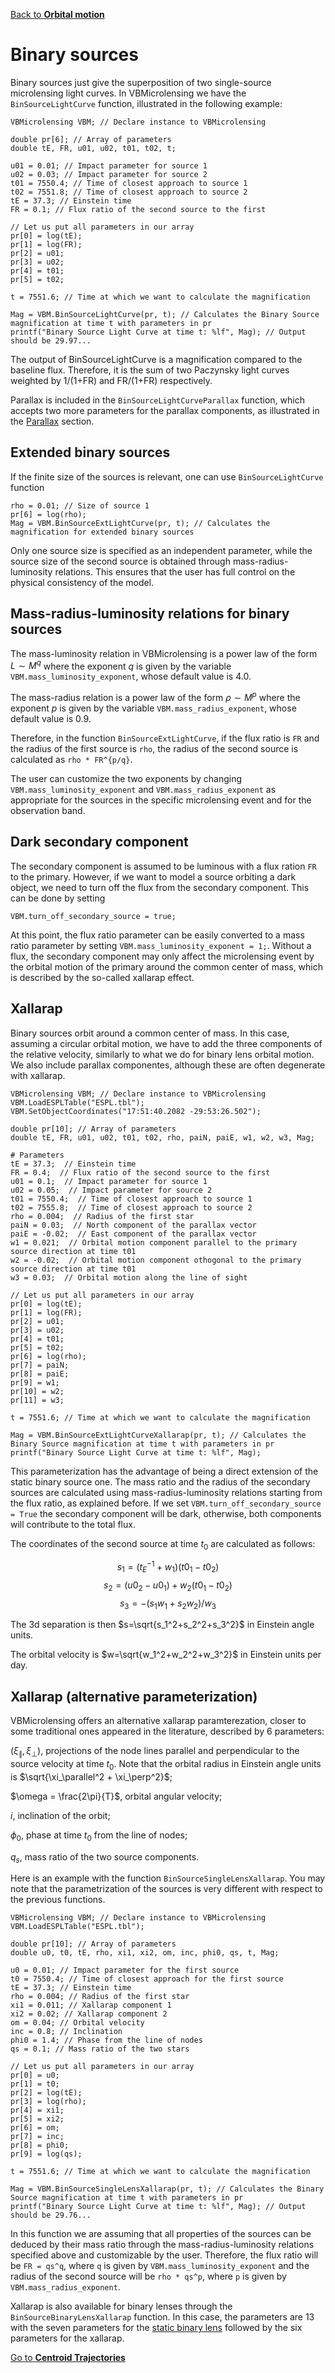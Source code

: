 [Back to **Orbital motion**](OrbitalMotion.md)

# Binary sources

Binary sources just give the superposition of two single-source microlensing light curves. In VBMicrolensing we have the `BinSourceLightCurve` function, illustrated in the following example:

```
VBMicrolensing VBM; // Declare instance to VBMicrolensing

double pr[6]; // Array of parameters
double tE, FR, u01, u02, t01, t02, t;

u01 = 0.01; // Impact parameter for source 1
u02 = 0.03; // Impact parameter for source 2
t01 = 7550.4; // Time of closest approach to source 1
t02 = 7551.8; // Time of closest approach to source 2
tE = 37.3; // Einstein time
FR = 0.1; // Flux ratio of the second source to the first

// Let us put all parameters in our array
pr[0] = log(tE);
pr[1] = log(FR);
pr[2] = u01;
pr[3] = u02;
pr[4] = t01;
pr[5] = t02;

t = 7551.6; // Time at which we want to calculate the magnification

Mag = VBM.BinSourceLightCurve(pr, t); // Calculates the Binary Source magnification at time t with parameters in pr
printf("Binary Source Light Curve at time t: %lf", Mag); // Output should be 29.97...
```

The output of BinSourceLightCurve is a magnification compared to the baseline flux. Therefore, it is the sum of two Paczynsky light curves weighted by 1/(1+FR) and FR/(1+FR) respectively.

Parallax is included in the `BinSourceLightCurveParallax` function, which accepts two more parameters for the parallax components, as illustrated in the [Parallax](Parallax.md) section.

## Extended binary sources

If the finite size of the sources is relevant, one can use `BinSourceLightCurve` function

```
rho = 0.01; // Size of source 1
pr[6] = log(rho); 
Mag = VBM.BinSourceExtLightCurve(pr, t); // Calculates the magnification for extended binary sources
```

Only one source size is specified as an independent parameter, while the source size of the second source is obtained through mass-radius-luminosity relations. This ensures that the user has full control on the physical consistency of the model.

## Mass-radius-luminosity relations for binary sources

The mass-luminosity relation in VBMicrolensing is a power law of the form $L \sim M^q$ where the exponent $q$ is given by the variable `VBM.mass_luminosity_exponent`, whose default value is $4.0$.

The mass-radius relation is a power law of the form $\rho \sim M^p$ where the exponent $p$ is given by the variable `VBM.mass_radius_exponent`, whose default value is $0.9$.

Therefore, in the function `BinSourceExtLightCurve`, if the flux ratio is `FR` and the radius of the first source is `rho`, the radius of the second source is calculated as `rho * FR^{p/q}`.

The user can customize the two exponents by changing `VBM.mass_luminosity_exponent` and `VBM.mass_radius_exponent` as appropriate for the sources in the specific microlensing event and for the observation band.

## Dark secondary component

The secondary component is assumed to be luminous with a flux ration `FR` to the primary. However, if we want to model a source orbiting a dark object, we need to turn off the flux from the secondary component. This can be done by setting

```
VBM.turn_off_secondary_source = true;
```

At this point, the flux ratio parameter can be easily converted to a mass ratio parameter by setting `VBM.mass_luminosity_exponent = 1;`. Without a flux, the secondary component may only affect the microlensing event by the orbital motion of the primary around the common center of mass, which is described by the so-called xallarap effect.

## Xallarap

Binary sources orbit around a common center of mass. In this case, assuming a circular orbital motion, we have to add the three components of the relative velocity, similarly to what we do for binary lens orbital motion. We also include parallax componentes, although these are often degenerate with xallarap.

```
VBMicrolensing VBM; // Declare instance to VBMicrolensing
VBM.LoadESPLTable("ESPL.tbl");
VBM.SetObjectCoordinates("17:51:40.2082 -29:53:26.502");

double pr[10]; // Array of parameters
double tE, FR, u01, u02, t01, t02, rho, paiN, paiE, w1, w2, w3, Mag;

# Parameters
tE = 37.3;  // Einstein time
FR = 0.4;  // Flux ratio of the second source to the first
u01 = 0.1;  // Impact parameter for source 1
u02 = 0.05;  // Impact parameter for source 2
t01 = 7550.4;  // Time of closest approach to source 1
t02 = 7555.8;  // Time of closest approach to source 2
rho = 0.004;  // Radius of the first star
paiN = 0.03;  // North component of the parallax vector
paiE = -0.02;  // East component of the parallax vector
w1 = 0.021;  // Orbital motion component parallel to the primary source direction at time t01
w2 = -0.02;  // Orbital motion component othogonal to the primary source direction at time t01
w3 = 0.03;  // Orbital motion along the line of sight

// Let us put all parameters in our array
pr[0] = log(tE);
pr[1] = log(FR);
pr[2] = u01;
pr[3] = u02;
pr[4] = t01;
pr[5] = t02;
pr[6] = log(rho);
pr[7] = paiN;
pr[8] = paiE;
pr[9] = w1;
pr[10] = w2;
pr[11] = w3;

t = 7551.6; // Time at which we want to calculate the magnification

Mag = VBM.BinSourceExtLightCurveXallarap(pr, t); // Calculates the Binary Source magnification at time t with parameters in pr
printf("Binary Source Light Curve at time t: %lf", Mag); 
```

This parameterization has the advantage of being a direct extension of the static binary source one. The mass ratio and the radius of the secondary sources are calculated using mass-radius-luminosity relations starting from the flux ratio, as explained before. If we set `VBM.turn_off_secondary_source = True` the secondary component will be dark, otherwise, both components will contribute to the total flux.

The coordinates of the second source at time $t_0$ are calculated as follows:

$$ s_1 = (t_E^{-1} + w_1)(t0_1-t0_2)$$
$$ s_2 = (u0_2-u0_1) + w_2(t0_1-t0_2)$$
$$s_3= -(s_1 w_1+s_2 w_2)/w_3$$

The 3d separation is then $s=\sqrt{s_1^2+s_2^2+s_3^2}$ in Einstein angle units.

The orbital velocity is $w=\sqrt{w_1^2+w_2^2+w_3^2}$ in Einstein units per day.


## Xallarap (alternative parameterization)

VBMicrolensing offers an alternative xallarap paramterezation, closer to some traditional ones appeared in the literature, described by 6 parameters:

$(\xi_\parallel, \xi_\perp)$, projections of the node lines parallel and perpendicular to the source velocity at time $t_0$. Note that the orbital radius in Einstein angle units is $\sqrt{\xi_\parallel^2 + \xi_\perp^2}$;

$\omega = \frac{2\pi}{T}$, orbital angular velocity;

$i$, inclination of the orbit;

$\phi_0$, phase at time $t_0$ from the line of nodes;

$q_s$, mass ratio of the two source components.

Here is an example with the function `BinSourceSingleLensXallarap`. You may note that the parametrization of the sources is very different with respect to the previous functions.

```
VBMicrolensing VBM; // Declare instance to VBMicrolensing
VBM.LoadESPLTable("ESPL.tbl");

double pr[10]; // Array of parameters
double u0, t0, tE, rho, xi1, xi2, om, inc, phi0, qs, t, Mag;

u0 = 0.01; // Impact parameter for the first source
t0 = 7550.4; // Time of closest approach for the first source
tE = 37.3; // Einstein time
rho = 0.004; // Radius of the first star
xi1 = 0.011; // Xallarap component 1
xi2 = 0.02; // Xallarap component 2
om = 0.04; // Orbital velocity
inc = 0.8; // Inclination
phi0 = 1.4; // Phase from the line of nodes
qs = 0.1; // Mass ratio of the two stars

// Let us put all parameters in our array
pr[0] = u0;
pr[1] = t0;
pr[2] = log(tE);
pr[3] = log(rho);
pr[4] = xi1;
pr[5] = xi2;
pr[6] = om;
pr[7] = inc;
pr[8] = phi0;
pr[9] = log(qs);

t = 7551.6; // Time at which we want to calculate the magnification

Mag = VBM.BinSourceSingleLensXallarap(pr, t); // Calculates the Binary Source magnification at time t with parameters in pr
printf("Binary Source Light Curve at time t: %lf", Mag); // Output should be 29.76...
```

In this function we are assuming that all properties of the sources can be deduced by their mass ratio through the mass-radius-luminosity relations specified above and customizable by the user. Therefore, the flux ratio will be `FR = qs^q`, where `q` is given by `VBM.mass_luminosity_exponent` and the radius of the second source will be `rho * qs^p`, where `p` is given by `VBM.mass_radius_exponent`.

Xallarap is also available for binary lenses through the `BinSourceBinaryLensXallarap` function. In this case, the parameters are 13 with the seven parameters for the [static binary lens](BinaryLenses.md) followed by the six parameters for the xallarap.

[Go to **Centroid Trajectories**](CentroidTrajectories.md)
